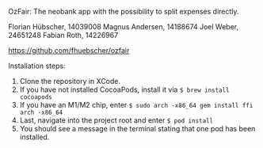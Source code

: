 OzFair: The neobank app with the possibility to split expenses directly.

Florian Hübscher, 14039008
Magnus Andersen, 14188674
Joel Weber, 24651248
Fabian Roth, 14226967

https://github.com/fhuebscher/ozfair

Installation steps: 
1. Clone the repository in XCode.
2. If you have not installed CocoaPods, install it via ``` $ brew install cocoapods ```
3. If you have an M1/M2 chip, enter ``` $ sudo arch -x86_64 gem install ffi arch -x86_64 ```
4. Last, navigate into the project root and enter ``` $ pod install ```
5. You should see a message in the terminal stating that one pod has been installed.
